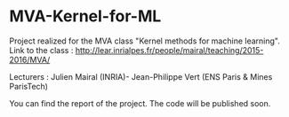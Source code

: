 # MVA-Kernel-for-ML

Project realized for the MVA class "Kernel methods for machine learning". 
Link to the class : http://lear.inrialpes.fr/people/mairal/teaching/2015-2016/MVA/

Lecturers : Julien Mairal (INRIA)- Jean-Philippe Vert (ENS Paris & Mines ParisTech)

You can find the report of the project.
The code will be published soon. 

